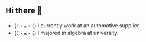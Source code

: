 ## Hi there 👋

<!--
**uncochan-academy/uncochan-academy** is a ✨ _special_ ✨ repository because its `README.md` (this file) appears on your GitHub profile.

Here are some ideas to get you started:

- 🔭 I’m currently working on ...
- 🌱 I’m currently learning ...
- 👯 I’m looking to collaborate on ...
- 🤔 I’m looking for help with ...
- 💬 Ask me about ...
- 📫 How to reach me: ...
- 😄 Pronouns: ...
- ⚡ Fun fact: ...
-->
- (ﾐ・ﻌ・ﾐ) I currently work at an automotive supplier.
- (ﾐ・ﻌ・ﾐ) I majored in algebra at university.
